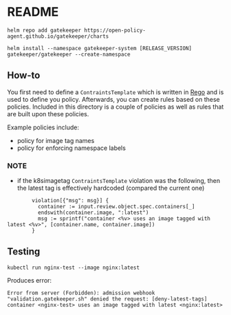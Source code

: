 # README

```
helm repo add gatekeeper https://open-policy-agent.github.io/gatekeeper/charts

helm install --namespace gatekeeper-system [RELEASE_VERSION] gatekeeper/gatekeeper --create-namespace
```


## How-to
You first need to define a `ContraintsTemplate` which is written in [Rego](https://www.openpolicyagent.org/docs/latest/policy-language/) and is used to define you policy.  Afterwards, you can create rules based on these policies.  Included in this directory is a couple of policies as well as rules that are built upon these policies.

Example policies include:
- policy for image tag names
- policy for enforcing namespace labels


### NOTE
- if the k8simagetag `ContraintsTemplate` violation was the following, then the latest tag is effectively hardcoded (compared the current one)
```
        violation[{"msg": msg}] {
          container := input.review.object.spec.containers[_]
          endswith(container.image, ":latest")
          msg := sprintf("container <%v> uses an image tagged with latest <%v>", [container.name, container.image])
        }
```


## Testing
```
kubectl run nginx-test --image nginx:latest
```

Produces error:
```
Error from server (Forbidden): admission webhook "validation.gatekeeper.sh" denied the request: [deny-latest-tags] container <nginx-test> uses an image tagged with latest <nginx:latest>
```
